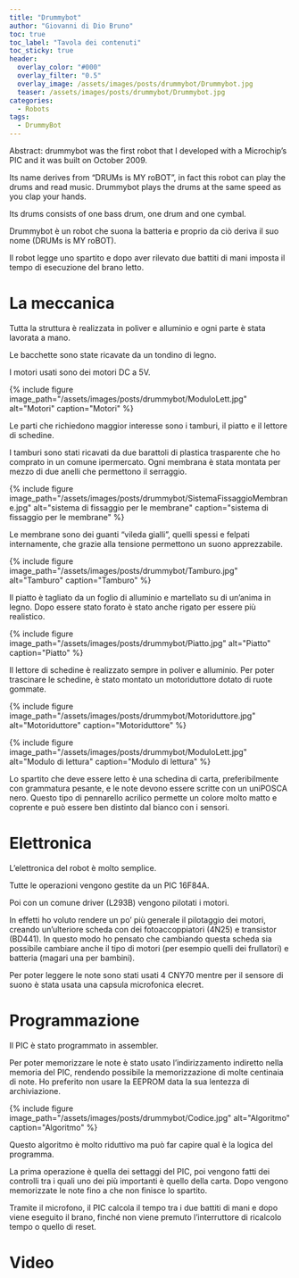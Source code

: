 ```yaml
---
title: "Drummybot"
author: "Giovanni di Dio Bruno"
toc: true
toc_label: "Tavola dei contenuti"
toc_sticky: true
header:
  overlay_color: "#000"
  overlay_filter: "0.5"
  overlay_image: /assets/images/posts/drummybot/Drummybot.jpg
  teaser: /assets/images/posts/drummybot/Drummybot.jpg
categories:
  - Robots
tags:
  - DrummyBot
---
```


Abstract: drummybot was the first robot that I developed with a Microchip’s PIC and it was built on October 2009.

Its name derives from “DRUMs is MY roBOT”, in fact this robot can play the drums and read music.  Drummybot plays the drums at the same speed as you clap your hands.

Its drums consists of one bass drum, one drum and one cymbal.

Drummybot è un robot che suona la batteria e proprio da ciò deriva il suo nome (DRUMs is MY roBOT).

Il robot legge uno spartito e dopo aver rilevato due battiti di mani imposta il tempo di esecuzione del brano letto.


# La meccanica

Tutta la struttura è realizzata in poliver e alluminio e ogni parte è stata lavorata a mano.

Le bacchette sono state ricavate da un tondino di legno.

I motori usati sono dei motori DC a 5V.

{% include figure image_path="/assets/images/posts/drummybot/ModuloLett.jpg" alt="Motori" caption="Motori" %}

Le parti che richiedono maggior interesse sono i tamburi, il piatto e il lettore di schedine.

I tamburi sono stati ricavati da due barattoli di plastica trasparente che ho comprato in un comune ipermercato.  Ogni membrana è stata montata per mezzo di due anelli che permettono il serraggio.

{% include figure image_path="/assets/images/posts/drummybot/SistemaFissaggioMembrane.jpg" alt="sistema di fissaggio per le membrane" caption="sistema di fissaggio per le membrane" %}

Le membrane sono dei guanti “vileda gialli”, quelli spessi e felpati internamente, che grazie alla tensione permettono un suono apprezzabile.

{% include figure image_path="/assets/images/posts/drummybot/Tamburo.jpg" alt="Tamburo" caption="Tamburo" %}

Il piatto è tagliato da un foglio di alluminio e martellato su di un’anima in legno.  Dopo essere stato forato è stato anche rigato per essere più realistico.

{% include figure image_path="/assets/images/posts/drummybot/Piatto.jpg" alt="Piatto" caption="Piatto" %}

Il lettore di schedine è realizzato sempre in poliver e alluminio.  Per poter trascinare le schedine, è stato montato un motoriduttore dotato di ruote gommate.

{% include figure image_path="/assets/images/posts/drummybot/Motoriduttore.jpg" alt="Motoriduttore" caption="Motoriduttore" %}

{% include figure image_path="/assets/images/posts/drummybot/ModuloLett.jpg" alt="Modulo di lettura" caption="Modulo di lettura" %}

Lo spartito che deve essere letto è una schedina di carta, preferibilmente con grammatura pesante, e  le note devono essere scritte con un uniPOSCA nero.  Questo tipo di pennarello acrilico permette un colore molto matto e coprente e può essere ben distinto dal bianco con i sensori.


# Elettronica

L’elettronica del robot è molto semplice.

Tutte le operazioni vengono gestite da un PIC 16F84A.

Poi con un comune driver (L293B) vengono pilotati i motori.

In effetti ho voluto rendere un po’ più generale il pilotaggio dei motori, creando un’ulteriore scheda con dei fotoaccoppiatori (4N25) e transistor (BD441).  In questo modo ho pensato che cambiando questa scheda sia possibile cambiare anche il tipo di motori (per esempio quelli dei frullatori) e batteria (magari una per bambini).

Per poter leggere le note sono stati usati 4 CNY70 mentre per il sensore di suono è stata usata una capsula microfonica elecret.

# Programmazione

Il PIC è stato programmato in assembler.

Per poter memorizzare le note è stato usato l’indirizzamento indiretto nella memoria del PIC, rendendo possibile la memorizzazione di molte centinaia di note.  Ho preferito non usare la EEPROM data la sua lentezza di archiviazione.

{% include figure image_path="/assets/images/posts/drummybot/Codice.jpg" alt="Algoritmo" caption="Algoritmo" %}

Questo algoritmo è molto riduttivo ma può far capire qual è la logica del programma.

La prima operazione è quella dei settaggi del PIC, poi vengono fatti dei controlli tra i quali uno dei più importanti è quello della carta.
Dopo vengono memorizzate le note fino a che non finisce lo spartito.

Tramite il microfono, il PIC calcola il tempo tra i due battiti di mani e dopo viene eseguito il brano, finché non viene premuto l’interruttore di ricalcolo tempo o quello di reset.

# Video